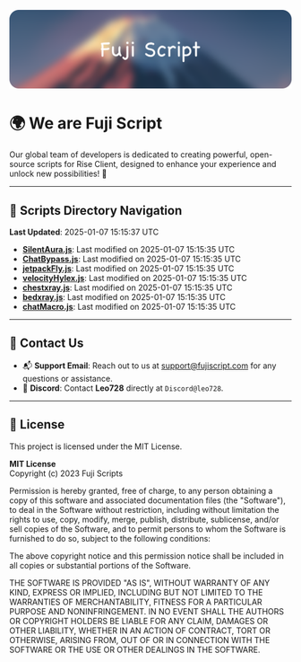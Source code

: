 ![Banner](.github/b.webp)

# 🌍 **We are Fuji Script**

Our global team of developers is dedicated to creating powerful, open-source scripts for Rise Client, designed to enhance your experience and unlock new possibilities! 🌟

---
<!-- SCRIPTS_NAVIGATION_START -->
## 📂 **Scripts Directory Navigation**

**Last Updated**: 2025-01-07 15:15:37 UTC

- **[SilentAura.js](scripts/SilentAura.js)**: Last modified on 2025-01-07 15:15:35 UTC
- **[ChatBypass.js](scripts/ChatBypass.js)**: Last modified on 2025-01-07 15:15:35 UTC
- **[jetpackFly.js](scripts/jetpackFly.js)**: Last modified on 2025-01-07 15:15:35 UTC
- **[velocityHylex.js](scripts/velocityHylex.js)**: Last modified on 2025-01-07 15:15:35 UTC
- **[chestxray.js](scripts/chestxray.js)**: Last modified on 2025-01-07 15:15:35 UTC
- **[bedxray.js](scripts/bedxray.js)**: Last modified on 2025-01-07 15:15:35 UTC
- **[chatMacro.js](scripts/chatMacro.js)**: Last modified on 2025-01-07 15:15:35 UTC

<!-- SCRIPTS_NAVIGATION_END -->

---

## 💬 **Contact Us**  
- 📬 **Support Email**: Reach out to us at [support@fujiscript.com](mailto:support@fujiscript.com) for any questions or assistance.  
- 💬 **Discord**: Contact **Leo728** directly at `Discord@leo728`.

---

## 📜 **License**

This project is licensed under the MIT License.  

**MIT License**  
Copyright (c) 2023 Fuji Scripts  

Permission is hereby granted, free of charge, to any person obtaining a copy of this software and associated documentation files (the "Software"), to deal in the Software without restriction, including without limitation the rights to use, copy, modify, merge, publish, distribute, sublicense, and/or sell copies of the Software, and to permit persons to whom the Software is furnished to do so, subject to the following conditions:  

The above copyright notice and this permission notice shall be included in all copies or substantial portions of the Software.  

THE SOFTWARE IS PROVIDED "AS IS", WITHOUT WARRANTY OF ANY KIND, EXPRESS OR IMPLIED, INCLUDING BUT NOT LIMITED TO THE WARRANTIES OF MERCHANTABILITY, FITNESS FOR A PARTICULAR PURPOSE AND NONINFRINGEMENT. IN NO EVENT SHALL THE AUTHORS OR COPYRIGHT HOLDERS BE LIABLE FOR ANY CLAIM, DAMAGES OR OTHER LIABILITY, WHETHER IN AN ACTION OF CONTRACT, TORT OR OTHERWISE, ARISING FROM, OUT OF OR IN CONNECTION WITH THE SOFTWARE OR THE USE OR OTHER DEALINGS IN THE SOFTWARE.  
